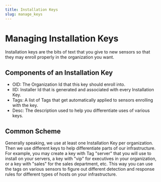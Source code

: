 ```yaml
---
title: Installation Keys
slug: manage_keys
---
```


# Managing Installation Keys

Installation keys are the bits of text that you give to new sensors so that they may enroll properly in the organization you want.

## Components of an Installation Key
* OID: The Organization Id that this key should enroll into.
* IID: Installer Id that is generated and associated with every Installation Key.
* Tags: A list of Tags that get automatically applied to sensors enrolling with the key.
* Desc: The description used to help you differentiate uses of various keys.

## Common Scheme
Generally speaking, we use at least one Installation Key per organization. Then we use different keys to help
differentiate parts of our infrastructure. For example, you may create a key with Tag "server" that you will use
to install on your servers, a key with "vip" for executives in your organization, or a key with "sales" for the sales
department, etc. This way you can use the tags on various sensors to figure out different detection and response
rules for different types of hosts on your infrastructure.

